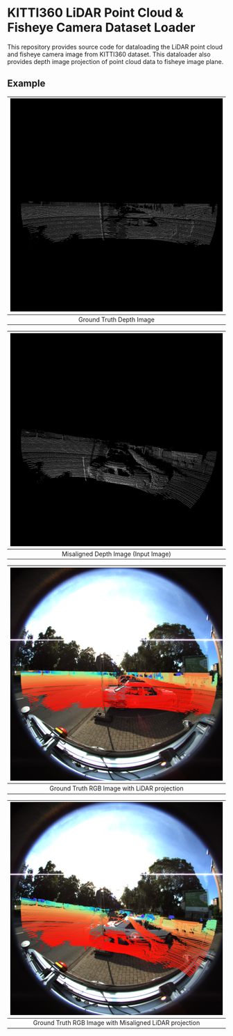 # KITTI360 LiDAR Point Cloud & Fisheye Camera Dataset Loader

This repository provides source code for dataloading the LiDAR point cloud and fisheye camera image from KITTI360 dataset.
This dataloader also provides depth image projection of point cloud data to fisheye image plane.

## Example
| ![gt_depth](./figure/ground_truth_proj_depth_0.png) | 
|:--:|
| Ground Truth Depth Image |

| ![gt_mis](./figure/misaligned_proj_depth_0.png) | 
|:--:|
| Misaligned Depth Image (Input Image) |

| ![gt_depth](./figure/ground_truth_proj_rgb_0.png) | 
|:--:|
| Ground Truth RGB Image with LiDAR projection |

| ![gt_mis](./figure/misaligned_proj_rgb_0.png) | 
|:--:|
| Ground Truth RGB Image with Misaligned LiDAR projection |